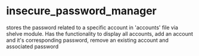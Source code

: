# insecure_password_manager
stores the password related to a specific account in 'accounts' file via shelve module.
Has the functionality to display all accounts, add an account and it's corresponding password,
remove an existing account and associated password
